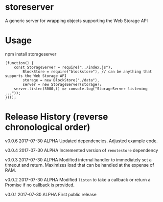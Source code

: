 # storeserver
A generic server for wrapping objects supporting the Web Storage API

# Usage

npm install storageserver


```
(function() {
	const StorageServer = require("../index.js"),
		BlockStore = require("blockstore"), // can be anything that supports the Web Storage API
		storage = new BlockStore("./data"),
		server = new StorageServer(storage);
	server.listen(3000,() => console.log("StorageServer listening ..."));
})();
```


# Release History (reverse chronological order)

v0.0.6 2017-07-30 ALPHA Updated dependencies. Adjusted example code.

v0.0.4 2017-07-30 ALPHA Incremented version of `remotestore` dependency

v0.0.3 2017-07-30 ALPHA Modified internal handler to immediately set a timeout and return. Maximizes load that can be handled at the expense of RAM.

v0.0.2 2017-07-30 ALPHA Modified `listen` to take a callback or return a Promise if no callback is provided.

v0.0.1 2017-07-30 ALPHA First public release
